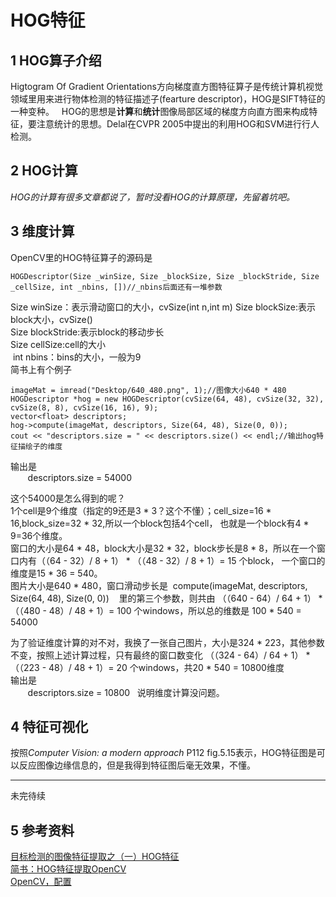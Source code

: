 # HOG特征
## 1  HOG算子介绍
Higtogram Of Gradient Orientations方向梯度直方图特征算子是传统计算机视觉领域里用来进行物体检测的特征描述子(fearture descriptor)，HOG是SIFT特征的一种变种。  
HOG的思想是**计算**和**统计**图像局部区域的梯度方向直方图来构成特征，要注意统计的思想。Delal在CVPR 2005中提出的利用HOG和SVM进行行人检测。  
## 2 HOG计算
*HOG的计算有很多文章都说了，暂时没看HOG的计算原理，先留着坑吧。*
## 3 维度计算
OpenCV里的HOG特征算子的源码是  

    HOGDescriptor(Size _winSize, Size _blockSize, Size _blockStride, Size _cellSize, int _nbins, [])//_nbins后面还有一堆参数
  Size winSize：表示滑动窗口的大小，cvSize(int n,int m) 
  Size blockSize:表示block大小，cvSize()  
  Size blockStride:表示block的移动步长  
  Size cellSize:cell的大小  
  int nbins：bins的大小，一般为9  
简书上有个例子   

    imageMat = imread("Desktop/640_480.png", 1);//图像大小640 * 480  
    HOGDescriptor *hog = new HOGDescriptor(cvSize(64, 48), cvSize(32, 32), cvSize(8, 8), cvSize(16, 16), 9);
    vector<float> descriptors;  
    hog->compute(imageMat, descriptors, Size(64, 48), Size(0, 0));  
    cout << "descriptors.size = " << descriptors.size() << endl;//输出hog特征描绘子的维度  
输出是  
    
    descriptors.size = 54000  
  
这个54000是怎么得到的呢？  
1个cell是9个维度（指定的9还是3 * 3？这个不懂）；cell_size=16 * 16,block_size=32 * 32,所以一个block包括4个cell，
也就是一个block有4 * 9=36个维度。  
窗口的大小是64 * 48，block大小是32 * 32，block步长是8 * 8，所以在一个窗口内有（（64 - 32）/ 8 + 1） * （（48 - 32）/ 8 + 1）= 15 个block，
一个窗口的维度是15 * 36 = 540。  
图片大小是640 * 480，窗口滑动步长是  compute(imageMat, descriptors, Size(64, 48), Size(0, 0))    里的第三个参数，则共由
（（640 - 64）/ 64 + 1） * （（480 - 48）/ 48 + 1）= 100 个windows，所以总的维数是 100 * 540 = 54000  

为了验证维度计算的对不对，我换了一张自己图片，大小是324 * 223，其他参数不变，按照上述计算过程，只有最终的窗口数变化
（（324 - 64）/ 64 + 1） * （（223 - 48）/ 48 + 1）= 20 个windows，共20 * 540 = 10800维度  
输出是  
    
    descriptors.size = 10800  
说明维度计算没问题。
## 4 特征可视化
按照*Computer Vision: a modern approach*  P112 fig.5.15表示，HOG特征图是可以反应图像边缘信息的，但是我得到特征图后毫无效果，不懂。  

___  
未完待续  
## 5 参考资料  
[目标检测的图像特征提取之（一）HOG特征](https://blog.csdn.net/zouxy09/article/details/7929348)  
[简书：HOG特征提取OpenCV](https://www.jianshu.com/p/dc79d3f9ac7c)  
[OpenCV，配置](https://docs.opencv.org/3.3.0/d2/dca/group__xfeatures2d__nonfree.html)
